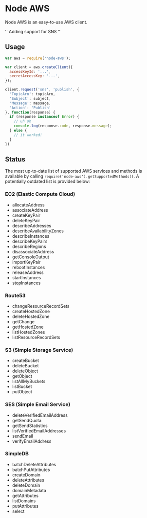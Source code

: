 # Node AWS

Node AWS is an easy-to-use AWS client.

'' Adding support for SNS ''

## Usage

```javascript
var aws = require('node-aws');

var client = aws.createClient({
  accessKeyId: '...',
  secretAccessKey: '...',
});

client.request('sns', 'publish', {
  'TopicArn': topicArn,
  'Subject': subject,
  'Message': message,
  'Action': 'Publish'
}, function(response) {
  if (response instanceof Error) {
    // uh oh
    console.log(response.code, response.message);
  } else {
    // it worked!
  }
})
```

## Status

The most up-to-date list of supported AWS services and methods is available by calling `require('node-aws').getSupportedMethods()`. A potentially outdated list is provided below:

### EC2 (Elastic Compute Cloud)

 * allocateAddress
 * associateAddress
 * createKeyPair
 * deleteKeyPair
 * describeAddresses
 * describeAvailabilityZones
 * describeInstances
 * describeKeyPairs
 * describeRegions
 * disassociateAddress
 * getConsoleOutput
 * importKeyPair
 * rebootInstances
 * releaseAddress
 * startInstances
 * stopInstances

### Route53

 * changeResourceRecordSets
 * createHostedZone
 * deleteHostedZone
 * getChange
 * getHostedZone
 * listHostedZones
 * listResourceRecordSets

### S3 (Simple Storage Service)

 * createBucket
 * deleteBucket
 * deleteObject
 * getObject
 * listAllMyBuckets
 * listBucket
 * putObject

### SES (Simple Email Service)

 * deleteVerifiedEmailAddress
 * getSendQuota
 * getSendStatistics
 * listVerifiedEmailAddresses
 * sendEmail
 * verifyEmailAddress

### SimpleDB

 * batchDeleteAttributes
 * batchPutAttributes
 * createDomain
 * deleteAttributes
 * deleteDomain
 * domainMetadata
 * getAttributes
 * listDomains
 * putAttributes
 * select
